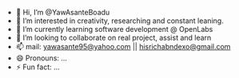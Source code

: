 - 👋 Hi, I’m @YawAsanteBoadu
- 👀 I’m interested in creativity, researching and constant leaning. 
- 🌱 I’m currently learning software development @ OpenLabs
- 💞️ I’m looking to collaborate on real project, assist and learn
- 📫 mail: yawasante95@yahoo.com || hisrichabndexo@gmail.com
- 😄 Pronouns: ...
- ⚡ Fun fact: ...

<!---
YawAsanteBoadu/YawAsanteBoadu is a ✨ special ✨ repository because its `README.md` (this file) appears on your GitHub profile.
You can click the Preview link to take a look at your changes.
--->
